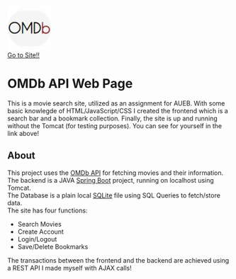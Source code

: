 [![OMDB Logo](SpringBootMVC/src/main/resources/static/images/iconcircle.png)](https://aueb-omdb.herokuapp.com/)  
[Go to Site!!](https://omdbaueb.herokuapp.com/index.html)  
  
# OMDb API Web Page
  
This is a movie search site, utilized as an assignment for AUEB. 
With some basic knowlegde of HTML/JavaScript/CSS I created the frontend which is a search bar and a bookmark collection.
Finally, the site is up and running without the Tomcat (for testing purposes). You can see for yourself in the link above!
  
## About
This project uses the [OMDb API](http://www.omdbapi.com/) for fetching movies and their information.   
The backend is a JAVA [Spring Boot](https://spring.io) project, running on localhost using Tomcat.  
The Database is a plain local [SQLite](https://www.sqlite.org/index.html) file using SQL Queries to fetch/store data.  
The site has four functions:  
  * Search Movies  
  * Create Account  
  * Login/Logout  
  * Save/Delete Bookmarks  

The transactions between the frontend and the backend are achieved using a REST API I made myself with AJAX calls!
